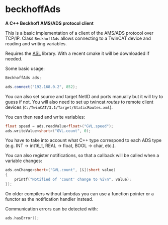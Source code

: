 # beckhoffAds

**A C++ Beckhoff AMS/ADS protocol client**

This is a basic implementation of a client of the AMS/ADS protocol over TCP/IP. Class `BeckhoffAds` allows connecting to a TwinCAT device and reading and writing variables. 

Requires the [ASL](https://github.com/aslze/asl) library. With a recent cmake it will be downloaded if needed.

Some basic usage:

```cpp
BeckhoffAds ads;

ads.connect("192.168.0.2", 852);
```

You can also set source and target NetID and ports manually but it will try to guess if not. You will also need to set up twincat *routes* to remote client devices (`C:/TwinCAT/3.1/Target/StaticRoutes.xml`).

You can then read and write variables:

```cpp
float speed = ads.readValue<float>("GVL.speed");
ads.writeValue<short>("GVL.count", 0);
```

You have to take into account what C++ type correspond to each ADS type (e.g. INT -> int16_t, REAL -> float, BOOL -> char, etc.).


You can also register notifications, so that a callback will be called when a variable changes:

```cpp
ads.onChange<short>("GVL.count", [&](short value)
{
	printf("Notified of 'count' change to %i\n", value);
});
```

On older compilers without lambdas you can use a function pointer or a functor as the notification handler instead.

Communication errors can be detected with:

```cpp
ads.hasError();
```

